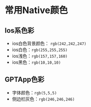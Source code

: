 # 常用Native颜色

## Ios系色彩

- ios白色背景颜色： `rgb(242,242,247)`
- ios白色：`rgb(255,255,255)`
- ios浅色：`rgb(157,157,160)`
- ios黑色：`rgb(10,10,10)`

## GPTApp色彩

- 字体颜色：`rgb(5,5,5)`
- 侧边栏灰色：`rgb(246,246,246)`